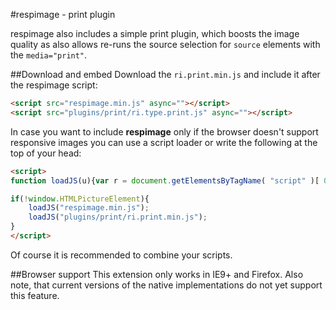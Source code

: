 #respimage - print plugin

respimage also includes a simple print plugin, which boosts the image quality as also allows re-runs the source selection for ``source`` elements with the ``media="print"``.


##Download and embed
Download the ``ri.print.min.js`` and include it after the respimage script:

```html
<script src="respimage.min.js" async=""></script>
<script src="plugins/print/ri.type.print.js" async=""></script>
```

In case you want to include **respimage** only if the browser doesn't support responsive images you can use a script loader or write the following at the top of your head:

```html
<script>
function loadJS(u){var r = document.getElementsByTagName( "script" )[ 0 ], s = document.createElement( "script" );s.src = u;r.parentNode.insertBefore( s, r );}

if(!window.HTMLPictureElement){
	loadJS("respimage.min.js");
	loadJS("plugins/print/ri.print.min.js");
}
</script>
```

Of course it is recommended to combine your scripts.

##Browser support
This extension only works in IE9+ and Firefox. Also note, that current versions of the native implementations do not yet support this feature.
